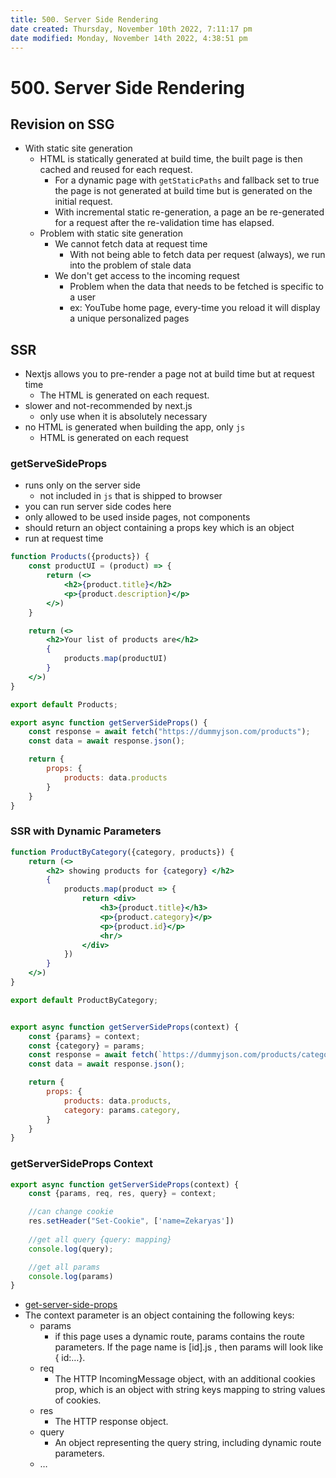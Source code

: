 ```yaml
---
title: 500. Server Side Rendering
date created: Thursday, November 10th 2022, 7:11:17 pm
date modified: Monday, November 14th 2022, 4:38:51 pm
---
```


# 500. Server Side Rendering

## Revision on SSG

- With static site generation
	- HTML is statically generated at build time, the built page is then cached and reused for each request.
		- For a dynamic page with `getStaticPaths` and fallback set to true the page is not generated at build time but is generated on the initial request.
		- With incremental static re-generation, a page an be re-generated for a request after the re-validation time has elapsed.
	- Problem with static site generation
		- We cannot fetch data at request time
			- With not being able to fetch data per request (always), we run into the problem of stale data
		- We don't get access to the incoming request
			- Problem when the data that needs to be fetched is specific to a user
			- ex: YouTube home page, every-time you reload it will display a unique personalized pages

## SSR

- Nextjs allows you to pre-render a page not at build time but at request time
	- The HTML is generated on each request.
- slower and not-recommended by next.js
	- only use when it is absolutely necessary
- no HTML is generated when building the app, only `js`
	- HTML is generated on each request

### getServeSideProps

- runs only on the server side
	- not included in `js` that is shipped to browser
- you can run server side codes here
- only allowed to be used inside pages, not components
- should return an object containing a props key which is an object
- run at request time

```jsx
function Products({products}) {
    const productUI = (product) => {
        return (<>
            <h2>{product.title}</h2>
            <p>{product.description}</p>
        </>)
    }

    return (<>
        <h2>Your list of products are</h2>
        {
            products.map(productUI)
        }
    </>)
}

export default Products;

export async function getServerSideProps() {
    const response = await fetch("https://dummyjson.com/products");
    const data = await response.json();

    return {
        props: {
            products: data.products
        }
    }
}
```

### SSR with Dynamic Parameters

```jsx
function ProductByCategory({category, products}) {
    return (<>
        <h2> showing products for {category} </h2>
        {
            products.map(product => {
                return <div>
                    <h3>{product.title}</h3>
                    <p>{product.category}</p>
                    <p>{product.id}</p>
                    <hr/>
                </div>
            })
        }
    </>)
}

export default ProductByCategory;


export async function getServerSideProps(context) {
    const {params} = context;
    const {category} = params;
    const response = await fetch(`https://dummyjson.com/products/category/${category}`);
    const data = await response.json();

    return {
        props: {
            products: data.products,
            category: params.category,
        }
    }
}
```

### getServerSideProps Context

```jsx
export async function getServerSideProps(context) {
    const {params, req, res, query} = context;

    //can change cookie
    res.setHeader("Set-Cookie", ['name=Zekaryas'])
    
    //get all query {query: mapping}
    console.log(query);

	//get all params
	console.log(params)
}
```

- [get-server-side-props](https://nextjs.org/docs/api-reference/data-fetching/get-server-side-props)
- The context parameter is an object containing the following keys:
	- params
		- if this page uses a dynamic route, params contains the route parameters. If the page name is [id].js , then params will look like { id:…}.
	- req
		- The HTTP IncomingMessage object, with an additional cookies prop, which is an object with string keys mapping to string values of cookies.
	- res
		- The HTTP response object.
	- query
		- An object representing the query string, including dynamic route parameters.
	- …
